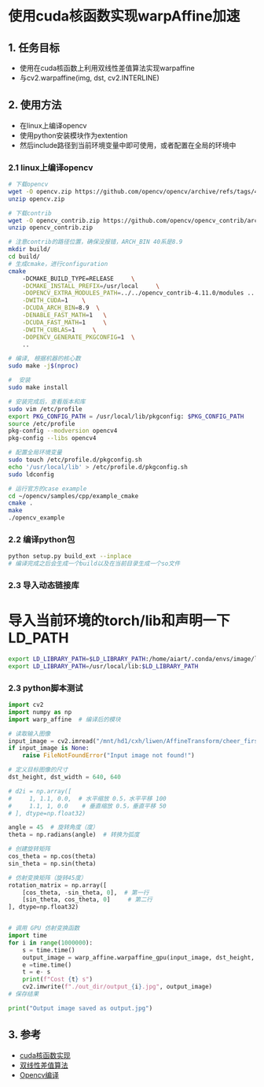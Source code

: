 # 使用cuda核函数实现warpAffine加速
## 1. 任务目标
- 使用在cuda核函数上利用双线性差值算法实现warpaffine
- 与cv2.warpaffine(img, dst, cv2.INTERLINE)
## 2. 使用方法
- 在linux上编译opencv
- 使用python安装模块作为extention
- 然后include路径到当前环境变量中即可使用，或者配置在全局的环境中

### 2.1 linux上编译opencv
```bash
# 下载opencv
wget -O opencv.zip https://github.com/opencv/opencv/archive/refs/tags/4.11.0.zip
unzip opencv.zip

# 下载contrib
wget -O opencv_contrib.zip https://github.com/opencv/opencv_contrib/archive/4.11.0.zip
unzip opencv_contrib.zip

# 注意contrib的路径位置，确保没报错，ARCH_BIN 40系是8.9
mkdir build/
cd build/
# 生成cmake，进行configuration
cmake 
    -DCMAKE_BUILD_TYPE=RELEASE     \
    -DCMAKE_INSTALL_PREFIX=/usr/local     \
    -DOPENCV_EXTRA_MODULES_PATH=../../opencv_contrib-4.11.0/modules ..     \
    -DWITH_CUDA=1    \
    -DCUDA_ARCH_BIN=8.9  \
    -DENABLE_FAST_MATH=1   \
    -DCUDA_FAST_MATH=1     \
    -DWITH_CUBLAS=1     \
    -DOPENCV_GENERATE_PKGCONFIG=1  \
    ..

# 编译, 根据机器的核心数
sudo make -j$(nproc)

#  安装
sudo make install 

# 安装完成后，查看版本和库
sudo vim /etc/profile
export PKG_CONFIG_PATH = /usr/local/lib/pkgconfig: $PKG_CONFIG_PATH
source /etc/profile  
pkg-config --modversion opencv4
pkg-config --libs opencv4

# 配置全局环境变量
sudo touch /etc/profile.d/pkgconfig.sh
echo '/usr/local/lib' > /etc/profile.d/pkgconfig.sh
sudo ldconfig

# 运行官方的case example
cd ~/opencv/samples/cpp/example_cmake
cmake .
make
./opencv_example
```

### 2.2 编译python包
```bash
python setup.py build_ext --inplace
# 编译完成之后会生成一个build以及在当前目录生成一个so文件
```

### 2.3 导入动态链接库
# 导入当前环境的torch/lib和声明一下LD_PATH
```bash
export LD_LIBRARY_PATH=$LD_LIBRARY_PATH:/home/aiart/.conda/envs/image/lib/python3.10/site-packages/torch/lib
export LD_LIBRARY_PATH=/usr/local/lib:$LD_LIBRARY_PATH
```

### 2.3 python脚本测试
```python
import cv2
import numpy as np
import warp_affine  # 编译后的模块

# 读取输入图像
input_image = cv2.imread("/mnt/hd1/cxh/liwen/AffineTransform/cheer_first_frame.jpg")
if input_image is None:
    raise FileNotFoundError("Input image not found!")

# 定义目标图像的尺寸
dst_height, dst_width = 640, 640

# d2i = np.array([
#     1, 1.1, 0.0,  # 水平缩放 0.5，水平平移 100
#     1.1, 1, 0.0    # 垂直缩放 0.5，垂直平移 50
# ], dtype=np.float32)

angle = 45  # 旋转角度（度）
theta = np.radians(angle)  # 转换为弧度

# 创建旋转矩阵
cos_theta = np.cos(theta)
sin_theta = np.sin(theta)

# 仿射变换矩阵（旋转45度）
rotation_matrix = np.array([
    [cos_theta, -sin_theta, 0],  # 第一行
    [sin_theta, cos_theta, 0]     # 第二行
], dtype=np.float32)


# 调用 GPU 仿射变换函数
import time
for i in range(1000000):
    s = time.time()
    output_image = warp_affine.warpaffine_gpu(input_image, dst_height, dst_width, rotation_matrix)
    e =time.time()
    t = e- s
    print(f"Cost {t} s")
    cv2.imwrite(f"./out_dir/output_{i}.jpg", output_image)
# 保存结果

print("Output image saved as output.jpg")
```

## 3. 参考
- [cuda核函数实现](https://github.com/Rex-LK/tensorrt_learning/tree/main) 
- [双线性差值算法](https://blog.csdn.net/weixin_42108183/article/details/124199939)
- [Opencv编译](https://blog.csdn.net/weixin_65269400/article/details/140178341)